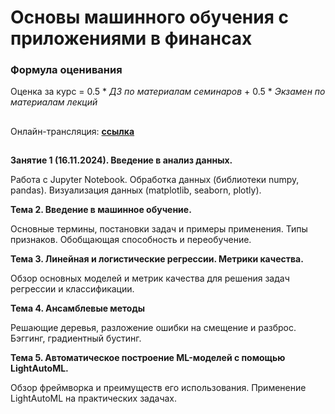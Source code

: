 # Основы машинного обучения с приложениями в финансах

### Формула оценивания
Oценка за курс = 0.5 * _ДЗ по материалам семинаров_ + 0.5 * _Экзамен по материалам лекций_

## 

Онлайн-трансляция: __[ссылка](https://my.mts-link.ru/event/2064294388/672849968)__

## 

__Занятие 1 (16.11.2024). Введение в анализ данных.__

Работа c Jupyter Notebook. Обработка данных (библиотеки numpy, pandas). Визуализация данных (matplotlib, seaborn, plotly).


__Тема 2. Введение в машинное обучение.__

Основные термины, постановки задач и примеры применения. Типы признаков. Обобщающая способность и переобучение.

 

__Тема 3. Линейная и логистические регрессии. Метрики качества.__

Обзор основных моделей и метрик качества для решения задач регрессии и классификации.

 

__Тема 4. Ансамблевые методы__

Решающие деревья, разложение ошибки на смещение и разброс. Бэггинг, градиентный бустинг.

 

__Тема 5.  Автоматическое построение ML-моделей с помощью LightAutoML.__

Обзор фреймворка и преимуществ его использования. Применение LightAutoML на практических задачах.
